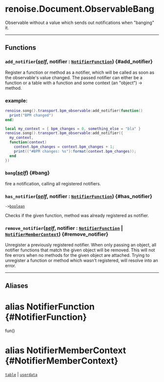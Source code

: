 # renoise.Document.ObservableBang  
Observable without a value which sends out notifications when "banging" it.  

---  
## Functions
### `add_notifier`([*self*](/API/builtins/self.md), notifier : [`NotifierFunction`](#NotifierFunction)) {#add_notifier}
Register a function or method as a notifier, which will be called as soon as
the observable's value changed. The passed notifier can either be a function
or a table with a function and some context (an "object") -> method.
### example:
```lua
renoise.song().transport.bpm_observable:add_notifier(function()
  print("BPM changed")
end)

local my_context = { bpm_changes = 0, something_else = "bla" }
renoise.song().transport.bpm_observable:add_notifier({
  my_context,
  function(context)
    context.bpm_changes = context.bpm_changes + 1;
    print(("#BPM changes: %s"):format(context.bpm_changes));
  end
})
```
### `bang`([*self*](/API/builtins/self.md)) {#bang}
 fire a notification, calling all registered notifiers.
### `has_notifier`([*self*](/API/builtins/self.md), notifier : [`NotifierFunction`](#NotifierFunction)) {#has_notifier}
`->`[`boolean`](/API/builtins/boolean.md)  

Checks if the given function, method was already registered as notifier.
### `remove_notifier`([*self*](/API/builtins/self.md), notifier : [`NotifierFunction`](#NotifierFunction) | [`NotifierMemberContext`](#NotifierMemberContext)) {#remove_notifier}
Unregister a previously registered notifier. When only passing an object,
all notifier functions that match the given object will be removed.
This will not fire errors when no methods for the given object are attached.
Trying to unregister a function or method which wasn't registered, will resolve
into an error.  



---  
## Aliases  
# alias NotifierFunction {#NotifierFunction}
fun()  
  
  
# alias NotifierMemberContext {#NotifierMemberContext}
[`table`](/API/builtins/table.md) | [`userdata`](/API/builtins/userdata.md)  
  
  

